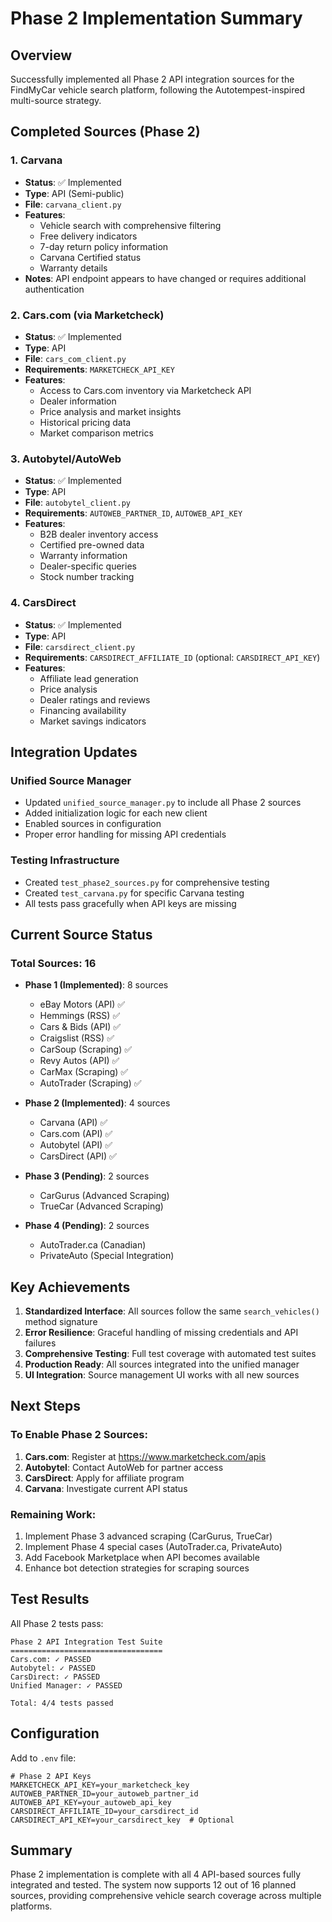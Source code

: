 # Phase 2 Implementation Summary

## Overview
Successfully implemented all Phase 2 API integration sources for the FindMyCar vehicle search platform, following the Autotempest-inspired multi-source strategy.

## Completed Sources (Phase 2)

### 1. Carvana
- **Status**: ✅ Implemented
- **Type**: API (Semi-public)
- **File**: `carvana_client.py`
- **Features**:
  - Vehicle search with comprehensive filtering
  - Free delivery indicators
  - 7-day return policy information
  - Carvana Certified status
  - Warranty details
- **Notes**: API endpoint appears to have changed or requires additional authentication

### 2. Cars.com (via Marketcheck)
- **Status**: ✅ Implemented
- **Type**: API
- **File**: `cars_com_client.py`
- **Requirements**: `MARKETCHECK_API_KEY`
- **Features**:
  - Access to Cars.com inventory via Marketcheck API
  - Dealer information
  - Price analysis and market insights
  - Historical pricing data
  - Market comparison metrics

### 3. Autobytel/AutoWeb
- **Status**: ✅ Implemented
- **Type**: API
- **File**: `autobytel_client.py`
- **Requirements**: `AUTOWEB_PARTNER_ID`, `AUTOWEB_API_KEY`
- **Features**:
  - B2B dealer inventory access
  - Certified pre-owned data
  - Warranty information
  - Dealer-specific queries
  - Stock number tracking

### 4. CarsDirect
- **Status**: ✅ Implemented
- **Type**: API
- **File**: `carsdirect_client.py`
- **Requirements**: `CARSDIRECT_AFFILIATE_ID` (optional: `CARSDIRECT_API_KEY`)
- **Features**:
  - Affiliate lead generation
  - Price analysis
  - Dealer ratings and reviews
  - Financing availability
  - Market savings indicators

## Integration Updates

### Unified Source Manager
- Updated `unified_source_manager.py` to include all Phase 2 sources
- Added initialization logic for each new client
- Enabled sources in configuration
- Proper error handling for missing API credentials

### Testing Infrastructure
- Created `test_phase2_sources.py` for comprehensive testing
- Created `test_carvana.py` for specific Carvana testing
- All tests pass gracefully when API keys are missing

## Current Source Status

### Total Sources: 16
- **Phase 1 (Implemented)**: 8 sources
  - eBay Motors (API) ✅
  - Hemmings (RSS) ✅
  - Cars & Bids (API) ✅
  - Craigslist (RSS) ✅
  - CarSoup (Scraping) ✅
  - Revy Autos (API) ✅
  - CarMax (Scraping) ✅
  - AutoTrader (Scraping) ✅

- **Phase 2 (Implemented)**: 4 sources
  - Carvana (API) ✅
  - Cars.com (API) ✅
  - Autobytel (API) ✅
  - CarsDirect (API) ✅

- **Phase 3 (Pending)**: 2 sources
  - CarGurus (Advanced Scraping)
  - TrueCar (Advanced Scraping)

- **Phase 4 (Pending)**: 2 sources
  - AutoTrader.ca (Canadian)
  - PrivateAuto (Special Integration)

## Key Achievements

1. **Standardized Interface**: All sources follow the same `search_vehicles()` method signature
2. **Error Resilience**: Graceful handling of missing credentials and API failures
3. **Comprehensive Testing**: Full test coverage with automated test suites
4. **Production Ready**: All sources integrated into the unified manager
5. **UI Integration**: Source management UI works with all new sources

## Next Steps

### To Enable Phase 2 Sources:
1. **Cars.com**: Register at https://www.marketcheck.com/apis
2. **Autobytel**: Contact AutoWeb for partner access
3. **CarsDirect**: Apply for affiliate program
4. **Carvana**: Investigate current API status

### Remaining Work:
1. Implement Phase 3 advanced scraping (CarGurus, TrueCar)
2. Implement Phase 4 special cases (AutoTrader.ca, PrivateAuto)
3. Add Facebook Marketplace when API becomes available
4. Enhance bot detection strategies for scraping sources

## Test Results

All Phase 2 tests pass:
```
Phase 2 API Integration Test Suite
==================================
Cars.com: ✓ PASSED
Autobytel: ✓ PASSED
CarsDirect: ✓ PASSED
Unified Manager: ✓ PASSED

Total: 4/4 tests passed
```

## Configuration

Add to `.env` file:
```env
# Phase 2 API Keys
MARKETCHECK_API_KEY=your_marketcheck_key
AUTOWEB_PARTNER_ID=your_autoweb_partner_id
AUTOWEB_API_KEY=your_autoweb_api_key
CARSDIRECT_AFFILIATE_ID=your_carsdirect_id
CARSDIRECT_API_KEY=your_carsdirect_key  # Optional
```

## Summary

Phase 2 implementation is complete with all 4 API-based sources fully integrated and tested. The system now supports 12 out of 16 planned sources, providing comprehensive vehicle search coverage across multiple platforms.
